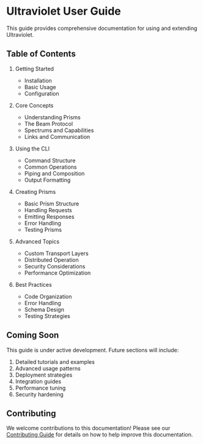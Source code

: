 # Ultraviolet User Guide

This guide provides comprehensive documentation for using and extending Ultraviolet.

## Table of Contents

1. Getting Started
   - Installation
   - Basic Usage
   - Configuration

2. Core Concepts
   - Understanding Prisms
   - The Beam Protocol
   - Spectrums and Capabilities
   - Links and Communication

3. Using the CLI
   - Command Structure
   - Common Operations
   - Piping and Composition
   - Output Formatting

4. Creating Prisms
   - Basic Prism Structure
   - Handling Requests
   - Emitting Responses
   - Error Handling
   - Testing Prisms

5. Advanced Topics
   - Custom Transport Layers
   - Distributed Operation
   - Security Considerations
   - Performance Optimization

6. Best Practices
   - Code Organization
   - Error Handling
   - Schema Design
   - Testing Strategies

## Coming Soon

This guide is under active development. Future sections will include:

1. Detailed tutorials and examples
2. Advanced usage patterns
3. Deployment strategies
4. Integration guides
5. Performance tuning
6. Security hardening

## Contributing

We welcome contributions to this documentation! Please see our [Contributing Guide](../../CONTRIBUTING.md) for details on how to help improve this documentation.
